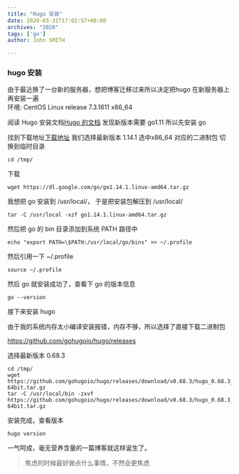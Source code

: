 ```yaml
---
title: "Hugo 安装"
date: 2020-03-31T17:02:57+08:00
archives: "2020"
tags: ['go']
author: John SMITH

---
```

### hugo 安装
由于最近换了一台新的服务器，想把博客迁移过来所以决定把hugo 在新服务器上再安装一遍  
环境: CentOS Linux release 7.3.1611 x86_64  

阅读 Hugo 安装文档[Hugo 的文档](https://github.com/gohugoio/hugo) 发现新版本需要 go1.11 所以先安装 go

找到下载地址[下载地址](https://golang.org/dl/ ) 我们选择最新版本 1.14.1 选中x86_64 对应的二进制包
切换到临时目录
```bashshell
cd /tmp/
```
下载
```bashshell
wget https://dl.google.com/go/go1.14.1.linux-amd64.tar.gz
```
我想把 go 安装到 /usr/local/， 于是把安装包解压到 /usr/local/
```bashshell
tar -C /usr/local -xzf go1.14.1.linux-amd64.tar.gz
```
然后把 go 的 bin 目录添加到系统 PATH 路径中
```bashshell
echo "export PATH=\$PATH:/usr/local/go/bins" >> ~/.profile
```
然后引用一下 ~/.profile
```bashshell
source ~/.profile
```
然后 go 就安装成功了，查看下 go 的版本信息
```bashshell
go --version
```

接下来安装 hugo

由于我的系统内存太小编译安装报错，内存不够，所以选择了直接下载二进制包

https://github.com/gohugoio/hugo/releases

选择最新版本 0.68.3
```bashshell
cd /tmp/
wget https://github.com/gohugoio/hugo/releases/download/v0.68.3/hugo_0.68.3_Linux-64bit.tar.gz
tar -C /usr/local/bin -zxvf https://github.com/gohugoio/hugo/releases/download/v0.68.3/hugo_0.68.3_Linux-64bit.tar.gz 
```

安装完成，查看版本
```bashshell
hugo version
```
一气呵成，毫无营养含量的一篇博客就这样诞生了。

> 焦虑的时候最好做点什么事情，不然会更焦虑